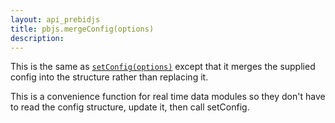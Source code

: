```yaml
---
layout: api_prebidjs
title: pbjs.mergeConfig(options)
description:
---
```


This is the same as [`setConfig(options)`](/dev-docs/publisher-api-reference/setConfig.html) except that it merges the supplied config into the structure rather than replacing it.

This is a convenience function for real time data modules so they don't have to read the
config structure, update it, then call setConfig.
